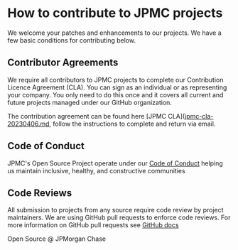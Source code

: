 # How to contribute to JPMC projects

We welcome your patches and enhancements to our projects. We have a few basic conditions for contributing below.

## Contributor Agreements

We require all contributors to JPMC projects to complete our Contribution Licence Agreement (CLA). You can sign as an individual or as representing your company. You only need to do this once and it covers all current and future projects managed under our GitHub organization. 

The contribution agreement can be found here [JPMC CLA]([jpmc-cla-20230406.md](https://github.com/jpmorganchase/.github/blob/main/jpmc-cla-20230406.md), follow the instructions to complete and return via email.

## Code of Conduct

JPMC's Open Source Project operate under our [Code of Conduct](https://github.com/jpmorganchase/.github/blob/main/CODE_OF_CONDUCT.md) helping us maintain inclusive, healthy, and constructive communities

## Code Reviews

All submission to projects from any source require code review by project maintainers. We are using GitHub pull requests to enforce code reviews. For more information on GitHub pull requests see [GitHub docs](https://docs.github.com/)

Open Source @ JPMorgan Chase
